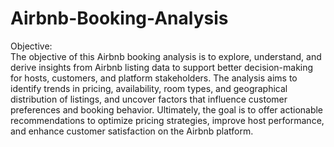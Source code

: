 # Airbnb-Booking-Analysis

Objective:  
The objective of this Airbnb booking analysis is to explore, understand, and derive insights from Airbnb listing data to support better decision-making for hosts, customers, and platform stakeholders. The analysis aims to identify trends in pricing, availability, room types, and geographical distribution of listings, and uncover factors that influence customer preferences and booking behavior. Ultimately, the goal is to offer actionable recommendations to optimize pricing strategies, improve host performance, and enhance customer satisfaction on the Airbnb platform.
